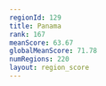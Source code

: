 ```yaml
---
regionId: 129
title: Panama
rank: 167
meanScore: 63.67
globalMeanScore: 71.78
numRegions: 220
layout: region_score
---
```

